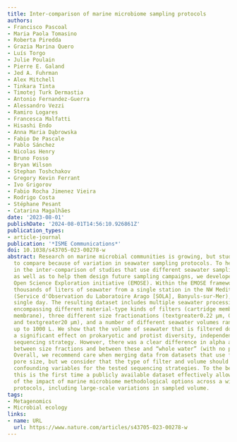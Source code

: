 ```yaml
---
title: Inter-comparison of marine microbiome sampling protocols
authors:
- Francisco Pascoal
- Maria Paola Tomasino
- Roberta Piredda
- Grazia Marina Quero
- Luís Torgo
- Julie Poulain
- Pierre E. Galand
- Jed A. Fuhrman
- Alex Mitchell
- Tinkara Tinta
- Timotej Turk Dermastia
- Antonio Fernandez-Guerra
- Alessandro Vezzi
- Ramiro Logares
- Francesca Malfatti
- Hisashi Endo
- Anna Maria Dąbrowska
- Fabio De Pascale
- Pablo Sánchez
- Nicolas Henry
- Bruno Fosso
- Bryan Wilson
- Stephan Toshchakov
- Gregory Kevin Ferrant
- Ivo Grigorov
- Fabio Rocha Jimenez Vieira
- Rodrigo Costa
- Stéphane Pesant
- Catarina Magalhães
date: '2023-08-01'
publishDate: '2024-08-01T14:56:10.926861Z'
publication_types:
- article-journal
publication: '*ISME Communications*'
doi: 10.1038/s43705-023-00278-w
abstract: Research on marine microbial communities is growing, but studies are hard
  to compare because of variation in seawater sampling protocols. To help researchers
  in the inter-comparison of studies that use different seawater sampling methodologies,
  as well as to help them design future sampling campaigns, we developed the EuroMarine
  Open Science Exploration initiative (EMOSE). Within the EMOSE framework, we sampled
  thousands of liters of seawater from a single station in the NW Mediterranean Sea
  (Service d'Observation du Laboratoire Arago [SOLA], Banyuls-sur-Mer), during one
  single day. The resulting dataset includes multiple seawater processing approaches,
  encompassing different material-type kinds of filters (cartridge membrane and flat
  membrane), three different size fractionations (textgreater0.22 µm, 0.22–3 µm, 3–20 µm
  and textgreater20 µm), and a number of different seawater volumes ranging from 1 L
  up to 1000 L. We show that the volume of seawater that is filtered does not have
  a significant effect on prokaryotic and protist diversity, independently of the
  sequencing strategy. However, there was a clear difference in alpha and beta diversity
  between size fractions and between these and “whole water” (with no pre-fractionation).
  Overall, we recommend care when merging data from datasets that use filters of different
  pore size, but we consider that the type of filter and volume should not act as
  confounding variables for the tested sequencing strategies. To the best of our knowledge,
  this is the first time a publicly available dataset effectively allows for the clarification
  of the impact of marine microbiome methodological options across a wide range of
  protocols, including large-scale variations in sampled volume.
tags:
- Metagenomics
- Microbial ecology
links:
- name: URL
  url: https://www.nature.com/articles/s43705-023-00278-w
---
```

